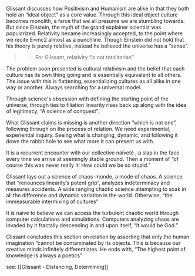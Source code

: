 
Glissant discusses how Positivism and Humanism are alike in that they both hold an “ideal object” as a core value. Through this ideal object culture becomes monolith, a farce that we all presume we are stumbling towards. But since Einstein, the myth of the grand explainer scientist was popularized. Relativity became increasingly accepted, to the point where we recite E=mc2 almost as a punchline. Though Einstein did not hold that his theory is purely relative, instead he believed the universe has a “sense”.

>>For Glissant, relativity “is not totalitarian” 

The problem soon presented is cultural relativism and the belief that each culture has its own thing going and is essentially equivalent to all others. The issue with this is flattening, essentializing cultures as all alike in one way or another. Always searching for a universal model. 

Through science's obsession with defining the starting point of the universe, through ties to filiation linearity rises back up along with the idea of legitimacy. “A science of conquest”.

What Glissant claims is missing is another direction “which is not one”, following through on the process of relation. We need experimental, experiential inquiry. Seeing what is changing, dynamic, and following it down the rabbit hole to see what more it can present us with. 

It is a recurrent encounter with our collective naïveté , a slap in the face every time we arrive at seemingly stable ground. Then a moment of “of course this was never really it! How could we be so stupid.”

Glissant lays out a science of chaos-monde, a mode of chaos. A science that “renounces linearity’s potent grip”, analyzes indeterminacy and measures accidents. A wide ranging chaotic science attempting to soak in all the difference and dynamic variation in the world. Otherwise, “the immeasurable intermixing of cultures”

It is naive to believe we can access the turbulent chaotic world through computer calculations and simulations. Computers analyzing chaos are invaded by it fractally descending in and upon itself, “It would be God.” 

Glissant concludes this section on relation by asserting that only the human imagination “cannot be contaminated by its objects. This is because our creative minds infinitely differentiates.
He ends with, “The highest point of knowledge is always a poetics”

see: [[Glissant - Distancing, Determining]]